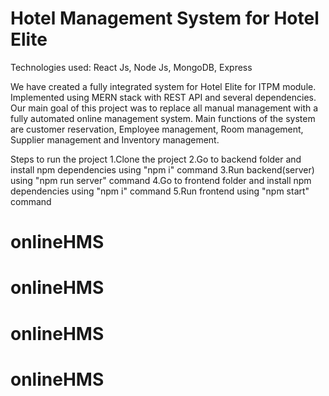 # Hotel Management System for Hotel Elite

Technologies used: React Js, Node Js, MongoDB, Express

We have created a fully integrated system for Hotel Elite for ITPM module. Implemented using MERN stack with REST API and several dependencies. Our main goal of this project was to replace all manual management with a fully automated online management system. Main functions of the system are customer reservation, Employee management, Room management, Supplier management and Inventory management.

Steps to run the project
1.Clone the  project
2.Go to backend folder and install npm dependencies using "npm i" command
3.Run backend(server) using "npm run server" command
4.Go to frontend folder and install npm dependencies using "npm i" command
5.Run frontend using "npm start" command
# onlineHMS
# onlineHMS
# onlineHMS
# onlineHMS
